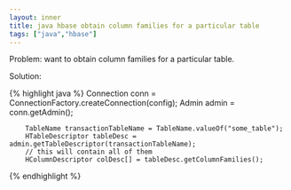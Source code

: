 ```yaml
---
layout: inner
title: java hbase obtain column families for a particular table
tags: ["java","hbase"]
---
```

Problem: want to obtain column families for a particular table.

Solution:

{% highlight java %}
        Connection conn = ConnectionFactory.createConnection(config);
        Admin admin = conn.getAdmin();

        TableName transactionTableName = TableName.valueOf("some_table");
        HTableDescriptor tableDesc = admin.getTableDescriptor(transactionTableName);
        // this will contain all of them
        HColumnDescriptor colDesc[] = tableDesc.getColumnFamilies();
{% endhighlight %}